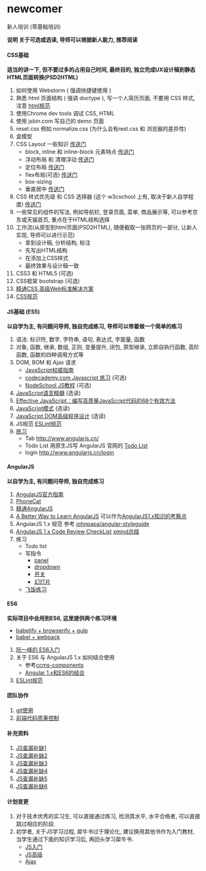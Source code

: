 # newcomer
新人培训 (零基础培训)

**说明 关于可选或选读, 导师可以根据新人能力, 推荐阅读**

#### CSS基础

**适当的讲一下, 但不要过多的占用自己时间, 最终目的, 独立完成UX设计稿到静态HTML页面转换(PSD2HTML)**

1. 如何使用 Webstorm ( 强调快捷键使用 )
2. 熟悉 html 页面结构 ( 强调 doctype ), 写一个人简历页面, 不要用 CSS 样式, 注意 [html规范](https://gist.github.com/hjzheng/e3a1fadb3ef7df69ecef)
3. 使用Chrome dev tools 调试 CSS, HTML
4. 使用 jsbin.com 写自己的 demo 页面
5. reset.css 例如 normalize.css (为什么会有rest.css 和 浏览器的差异性)
6. 盒模型
7. CSS Layout 一些知识 [传送门](http://zh.learnlayout.com/)
    - block, inline 和 inline-block 元素特点 [传送门](http://zhenghaoju700.blog.163.com/blog/static/1358595182014542594926/)
    - 浮动布局 和 清理浮动 [传送门](http://zhenghaoju700.blog.163.com/blog/static/1358595182014583144423/)
    - 定位布局 [传送门](http://zhenghaoju700.blog.163.com/blog/static/13585951820145109128773/)
    - flex布局(可选) [传送门](https://gist.github.com/hjzheng/eb21c393a320391dcf63)
    - box-sizing
    - 垂直居中 [传送门](http://mossad.iteye.com/blog/2153675)
8. CSS 样式优先级 和 CSS 选择器 (这个 w3cschool 上有, 取决于新人自学程度) [传送门](http://zhenghaoju700.blog.163.com/blog/static/135859518201342883431872/)
9. 一些常见的组件的写法, 例如导航栏, 登录页面, 菜单, 商品展示等, 可以参考京东或天猫首页, 重点在于HTML结构选择
10. 工作流(从原型到html页面(PSD2HTML), 随便截取一张网页的一部分, 让新人实现, 导师可以进行示范)
    - 拿到设计稿, 分析结构, 标注
    - 先写出HTML结构
    - 在添加上CSS样式
    - 最终效果与设计稿一致
11. CSS3 和 HTML5 (可选)
12. CSS框架 bootstrap (可选)
13. [精通CSS 高级Web标准解决方案](https://book.douban.com/subject/4736167/)
14. [CSS规范](http://codeguide.bootcss.com/)

#### JS基础 (ES5)

**以自学为主, 有问题问导师, 独自完成练习, 导师可以带着做一个简单的练习**

1. 语法: 标识符, 数字, 字符串, 语句, 表达式, 字面量, 函数
2. 对象, 函数, 继承, 数组, 正则, 变量提升, 闭包, 原型继承, 立即自执行函数, 高阶函数, 函数的四种调用方式等
3. DOM, BOM 和 Ajax 请求
    - [JavaScript权威指南](http://item.jd.com/10974436.html)
    - [codecademy.com Javascript 练习](https://www.codecademy.com/learn/javascript) (可选)
    - [NodeSchool JS教程](https://github.com/sethvincent/javascripting) (可选)
4. [JavaScript语言精髓](http://item.jd.com/11090963.html) (选读)
5. [Effective JavaScript：编写高质量JavaScript代码的68个有效方法](http://item.jd.com/11354665.html)
6. [JavaScript模式](http://item.jd.com/11044070.html) (选读)
7. [JavaScript DOM高级程序设计](http://item.jd.com/10138651.html) (选读)
8. JS规范 [ESLint规范](https://github.com/Jocs/ESLint_docs)
9. [练习](https://github.com/ShuyunXIANFESchool/newcomer/tree/master/src/jsPractice)
    - Tab http://www.angularjs.cn/
    - Todo List 用原生JS写 AngularJS 官网的 [Todo List](https://angularjs.org/)
    - login http://www.angularjs.cn/login


#### AngularJS

**以自学为主, 有问题问导师, 独自完成练习**

1. [AngularJS官方指南](https://docs.angularjs.org/guide)
2. [PhoneCat](https://docs.angularjs.org/tutorial)
3. [精通AngularJS](http://www.duokan.com/book/90947)
4. [A Better Way to Learn AngularJS](https://thinkster.io/a-better-way-to-learn-angularjs) 可以作为[AngularJS1.x知识的考察点](https://github.com/ShuyunXIANFESchool/newcomer/blob/master/src/angularPractice/angularSkillTree/AngularJS1.x%20%E6%8A%80%E8%83%BD%E7%82%B9.png)
5. AngularJS 1.x 规范 参考 [johnpapa/angular-styleguide](https://github.com/johnpapa/angular-styleguide/blob/master/a1/i18n/zh-CN.md)
6. [AngularJS 1.x Code Review CheckList](https://angularcodereview.com/angularjs/) [xmind总结](https://github.com/ShuyunXIANFESchool/newcomer/blob/master/src/angularPractice/angularCodeReview/AngularJS1.x%20Code%20Review%20CheckList.png)
7. 练习
   - Todo list
   - 写指令
     - [panel](https://github.com/ShuyunXIANFESchool/newcomer/tree/master/src/angularPractice/panel)
     - [dropdown](https://github.com/ShuyunXIANFESchool/newcomer/tree/master/src/angularPractice/dropdown)
     - [开关](https://github.com/ShuyunXIANFESchool/newcomer/tree/master/src/angularPractice/switch)
     - [幻灯片](https://github.com/ShuyunXIANFESchool/newcomer/tree/master/src/angularPractice/slide)
   - [飞饭练习](https://github.com/ShuyunXIANFESchool/newcomer/tree/master/src/angularPractice/flymeal)

#### ES6

**实际项目中会用到ES6, 这里提供两个练习环境**

   - [babelify + browserify + gulp](https://github.com/hjzheng/es6-practice)
   - [babel + webpack](https://github.com/hjzheng/es6-practice-webpack)

1. [阮一峰的 ES6入门](http://es6.ruanyifeng.com/)
2. 关于 ES6 与 AngularJS 1.x 如何结合使用
   - 参考[ccms-components](https://github.com/ShuyunFF2E/ccms-components)
   - [Angular 1.x和ES6的结合](https://github.com/xufei/blog/issues/29)
3. [ESLint规范](https://github.com/Jocs/ESLint_docs)

#### 团队协作

1. [git使用](http://rogerdudler.github.io/git-guide/)
2. [前端代码质量控制](https://github.com/ShuyunXIANFESchool/newcomer/tree/master/src/others)

#### 补充资料

1. [JS查漏补缺1](https://gist.github.com/hjzheng/30b4a235dc082bfe6b1e)
2. [JS查漏补缺2](https://gist.github.com/hjzheng/0c365ddca36568191820)
3. [JS查漏补缺3](https://gist.github.com/hjzheng/87d9baf58bc70fdec425)
4. [JS查漏补缺4](https://gist.github.com/hjzheng/bb6a83ca2fd68a584698)
5. [JS查漏补缺5](https://gist.github.com/hjzheng/9cc77fa68f85d2a7717d)
6. [JS查漏补缺6](https://gist.github.com/hjzheng/46fcecb34d09785f9181)

#### 计划变更

1. 对于技术优秀的实习生, 可以直接通过练习, 检测其水平, 水平合格者, 可以直接跳过相应的阶段.
2. 初学者, 关于JS学习过程, 犀牛书过于理论化, 建议换用其他书作为入门教材, 当学生通过下面的知识学习后, 再回头学习犀牛书.
    - [JS入门](http://www.imooc.com/learn/36)
    - [JS高级](http://www.imooc.com/learn/10)
    - [Ajax](http://www.imooc.com/learn/250)
